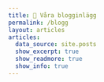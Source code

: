 ```yaml
---
title: 📝 Våra blogginlägg
permalink: /blogg
layout: articles
articles:
  data_source: site.posts
  show_excerpt: true
  show_readmore: true
  show_info: true
---
```

